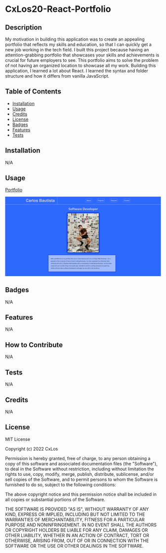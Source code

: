 # CxLos20-React-Portfolio

## Description

My motivation in building this application was to create an appealing portfolio that reflects my skills and education, so that I can quickly get a new job working in the tech field. I built this project because having an attention-grabbing portfolio that showcases your skills and achievements is crucial for future employers to see. This portfolio aims to solve the problem of not having an organized location to showcase all my work. Building this application, I learned a lot about React. I learned the syntax and folder structure and how it differs from vanilla JavaScript.

## Table of Contents 
	
- [Installation](#installation)
- [Usage](#usage)
- [Credits](#credits)
- [License](#license)
- [Badges](#badges)
- [Features](#features)
- [Tests](#tests)


## Installation

N/A

## Usage

[Portfolio](https://cxlos.github.io/CxLos20-React-Portfolio/)

![Preview](./cxlos20-portfolio/src/components/pages/screenshots/Screenshot-180705.png)

## Badges

N/A

## Features

N/A

## How to Contribute

N/A

## Tests

N/A

## Credits

N/A

## License

MIT License

Copyright (c) 2022 CxLos

Permission is hereby granted, free of charge, to any person obtaining a copy
of this software and associated documentation files (the "Software"), to deal
in the Software without restriction, including without limitation the rights
to use, copy, modify, merge, publish, distribute, sublicense, and/or sell
copies of the Software, and to permit persons to whom the Software is
furnished to do so, subject to the following conditions:

The above copyright notice and this permission notice shall be included in all
copies or substantial portions of the Software.

THE SOFTWARE IS PROVIDED "AS IS", WITHOUT WARRANTY OF ANY KIND, EXPRESS OR
IMPLIED, INCLUDING BUT NOT LIMITED TO THE WARRANTIES OF MERCHANTABILITY,
FITNESS FOR A PARTICULAR PURPOSE AND NONINFRINGEMENT. IN NO EVENT SHALL THE
AUTHORS OR COPYRIGHT HOLDERS BE LIABLE FOR ANY CLAIM, DAMAGES OR OTHER
LIABILITY, WHETHER IN AN ACTION OF CONTRACT, TORT OR OTHERWISE, ARISING FROM,
OUT OF OR IN CONNECTION WITH THE SOFTWARE OR THE USE OR OTHER DEALINGS IN THE
SOFTWARE.
